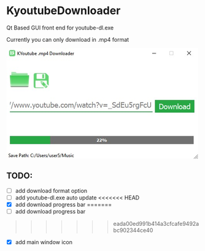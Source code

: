 # KyoutubeDownloader
Qt Based GUI front end for youtube-dl.exe

Currently you can only download in .mp4 format

![Image of Kyoutubedownloader while downloading](https://github.com/geekmors/KyoutubeDownloader/blob/master/preview.jpg?raw=true) 


## TODO:
- [ ] add download format option
- [ ] add youtube-dl.exe auto update
<<<<<<< HEAD
- [x] add download progress bar
=======
- [ ] add download progress bar
>>>>>>> eada00ed991b414a3cfcafe9492abc902344ce40
- [x] add main window icon
